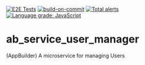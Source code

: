[![E2E Tests](https://github.com/digi-serve/ab_service_user_manager/actions/workflows/e2e-tests.yml/badge.svg)](https://github.com/digi-serve/ab_service_user_manager/actions/workflows/e2e-tests.yml) [![build-on-commit](https://github.com/digi-serve/ab_service_user_manager/actions/workflows/build-on-commit.yml/badge.svg)](https://github.com/digi-serve/ab_service_user_manager/actions/workflows/build-on-commit.yml) [![Total alerts](https://img.shields.io/lgtm/alerts/g/digi-serve/ab_service_user_manager.svg?logo=lgtm&logoWidth=18)](https://lgtm.com/projects/g/digi-serve/ab_service_user_manager/alerts/) [![Language grade: JavaScript](https://img.shields.io/lgtm/grade/javascript/g/digi-serve/ab_service_user_manager.svg?logo=lgtm&logoWidth=18)](https://lgtm.com/projects/g/digi-serve/ab_service_user_manager/context:javascript)

# ab_service_user_manager
(AppBuilder) A microservice for managing Users

